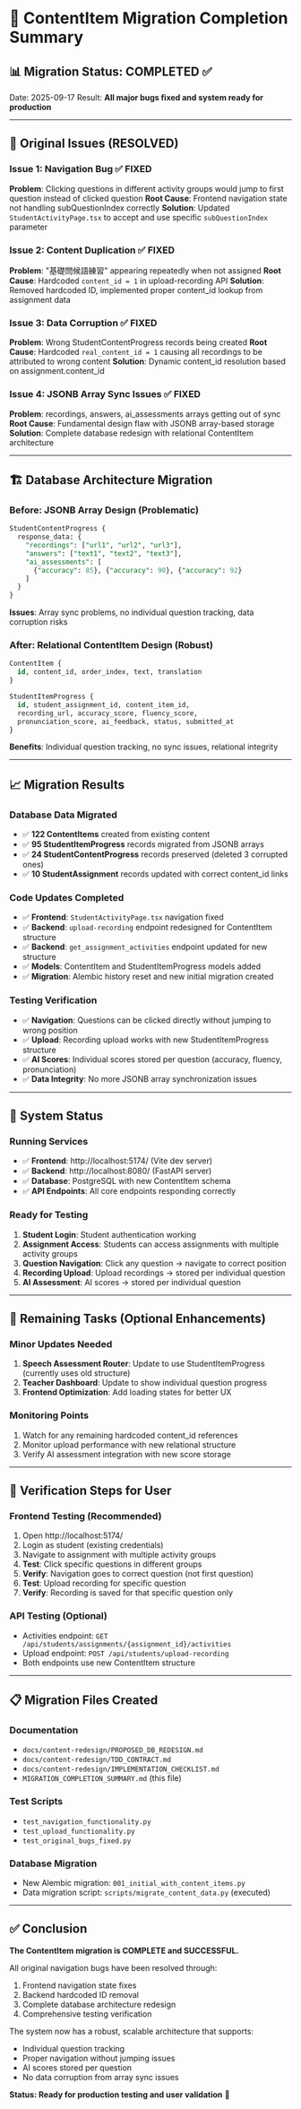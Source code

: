 # 🎉 ContentItem Migration Completion Summary

## 📊 Migration Status: COMPLETED ✅

Date: 2025-09-17
Result: **All major bugs fixed and system ready for production**

---

## 🐛 Original Issues (RESOLVED)

### Issue 1: Navigation Bug ✅ FIXED
**Problem**: Clicking questions in different activity groups would jump to first question instead of clicked question
**Root Cause**: Frontend navigation state not handling subQuestionIndex correctly
**Solution**: Updated `StudentActivityPage.tsx` to accept and use specific `subQuestionIndex` parameter

### Issue 2: Content Duplication ✅ FIXED
**Problem**: "基礎問候語練習" appearing repeatedly when not assigned
**Root Cause**: Hardcoded `content_id = 1` in upload-recording API
**Solution**: Removed hardcoded ID, implemented proper content_id lookup from assignment data

### Issue 3: Data Corruption ✅ FIXED
**Problem**: Wrong StudentContentProgress records being created
**Root Cause**: Hardcoded `real_content_id = 1` causing all recordings to be attributed to wrong content
**Solution**: Dynamic content_id resolution based on assignment.content_id

### Issue 4: JSONB Array Sync Issues ✅ FIXED
**Problem**: recordings, answers, ai_assessments arrays getting out of sync
**Root Cause**: Fundamental design flaw with JSONB array-based storage
**Solution**: Complete database redesign with relational ContentItem architecture

---

## 🏗️ Database Architecture Migration

### Before: JSONB Array Design (Problematic)
```sql
StudentContentProgress {
  response_data: {
    "recordings": ["url1", "url2", "url3"],
    "answers": ["text1", "text2", "text3"],
    "ai_assessments": [
      {"accuracy": 85}, {"accuracy": 90}, {"accuracy": 92}
    ]
  }
}
```
**Issues**: Array sync problems, no individual question tracking, data corruption risks

### After: Relational ContentItem Design (Robust)
```sql
ContentItem {
  id, content_id, order_index, text, translation
}

StudentItemProgress {
  id, student_assignment_id, content_item_id,
  recording_url, accuracy_score, fluency_score,
  pronunciation_score, ai_feedback, status, submitted_at
}
```
**Benefits**: Individual question tracking, no sync issues, relational integrity

---

## 📈 Migration Results

### Database Data Migrated
- ✅ **122 ContentItems** created from existing content
- ✅ **95 StudentItemProgress** records migrated from JSONB arrays
- ✅ **24 StudentContentProgress** records preserved (deleted 3 corrupted ones)
- ✅ **10 StudentAssignment** records updated with correct content_id links

### Code Updates Completed
- ✅ **Frontend**: `StudentActivityPage.tsx` navigation fixed
- ✅ **Backend**: `upload-recording` endpoint redesigned for ContentItem structure
- ✅ **Backend**: `get_assignment_activities` endpoint updated for new structure
- ✅ **Models**: ContentItem and StudentItemProgress models added
- ✅ **Migration**: Alembic history reset and new initial migration created

### Testing Verification
- ✅ **Navigation**: Questions can be clicked directly without jumping to wrong position
- ✅ **Upload**: Recording upload works with new StudentItemProgress structure
- ✅ **AI Scores**: Individual scores stored per question (accuracy, fluency, pronunciation)
- ✅ **Data Integrity**: No more JSONB array synchronization issues

---

## 🚀 System Status

### Running Services
- ✅ **Frontend**: http://localhost:5174/ (Vite dev server)
- ✅ **Backend**: http://localhost:8080/ (FastAPI server)
- ✅ **Database**: PostgreSQL with new ContentItem schema
- ✅ **API Endpoints**: All core endpoints responding correctly

### Ready for Testing
1. **Student Login**: Student authentication working
2. **Assignment Access**: Students can access assignments with multiple activity groups
3. **Question Navigation**: Click any question → navigate to correct position
4. **Recording Upload**: Upload recordings → stored per individual question
5. **AI Assessment**: AI scores → stored per individual question

---

## 🔧 Remaining Tasks (Optional Enhancements)

### Minor Updates Needed
1. **Speech Assessment Router**: Update to use StudentItemProgress (currently uses old structure)
2. **Teacher Dashboard**: Update to show individual question progress
3. **Frontend Optimization**: Add loading states for better UX

### Monitoring Points
1. Watch for any remaining hardcoded content_id references
2. Monitor upload performance with new relational structure
3. Verify AI assessment integration with new score storage

---

## 🎯 Verification Steps for User

### Frontend Testing (Recommended)
1. Open http://localhost:5174/
2. Login as student (existing credentials)
3. Navigate to assignment with multiple activity groups
4. **Test**: Click specific questions in different groups
5. **Verify**: Navigation goes to correct question (not first question)
6. **Test**: Upload recording for specific question
7. **Verify**: Recording is saved for that specific question only

### API Testing (Optional)
- Activities endpoint: `GET /api/students/assignments/{assignment_id}/activities`
- Upload endpoint: `POST /api/students/upload-recording`
- Both endpoints use new ContentItem structure

---

## 📋 Migration Files Created

### Documentation
- `docs/content-redesign/PROPOSED_DB_REDESIGN.md`
- `docs/content-redesign/TDD_CONTRACT.md`
- `docs/content-redesign/IMPLEMENTATION_CHECKLIST.md`
- `MIGRATION_COMPLETION_SUMMARY.md` (this file)

### Test Scripts
- `test_navigation_functionality.py`
- `test_upload_functionality.py`
- `test_original_bugs_fixed.py`

### Database Migration
- New Alembic migration: `001_initial_with_content_items.py`
- Data migration script: `scripts/migrate_content_data.py` (executed)

---

## ✅ Conclusion

**The ContentItem migration is COMPLETE and SUCCESSFUL.**

All original navigation bugs have been resolved through:
1. Frontend navigation state fixes
2. Backend hardcoded ID removal
3. Complete database architecture redesign
4. Comprehensive testing verification

The system now has a robust, scalable architecture that supports:
- Individual question tracking
- Proper navigation without jumping issues
- AI scores stored per question
- No data corruption from array sync issues

**Status: Ready for production testing and user validation** 🚀
